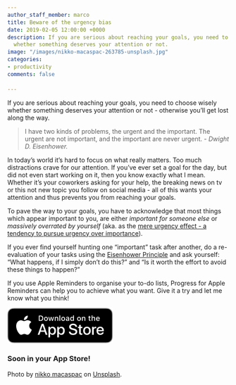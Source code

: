 ```yaml
---
author_staff_member: marco
title: Beware of the urgency bias
date: 2019-02-05 12:00:00 +0000
description: If you are serious about reaching your goals, you need to choose wisely
  whether something deserves your attention or not.
image: "/images/nikko-macaspac-263785-unsplash.jpg"
categories:
- productivity
comments: false

---
```

If you are serious about reaching your goals, you need to choose wisely whether something deserves your attention or not - otherwise you’ll get lost along the way.

> I have two kinds of problems, the urgent and the important. The urgent are not important, and the important are never urgent. _- Dwight D. Eisenhower._

In today’s world it’s hard to focus on what really matters. Too much distractions crave for our attention. If you’ve ever set a goal for the day, but did not even start working on it, then you know exactly what I mean. Whether it’s your coworkers asking for your help, the breaking news on tv or this not new topic you follow on social media - all of this wants your attention and thus prevents you from reaching your goals.

To pave the way to your goals, you have to acknowledge that most things which appear important to you, are either _important for someone else_ or _massively overrated by yourself_ (aka. as the [mere urgency effect - a tendency to pursue urgency over importance](https://academic.oup.com/jcr/advance-article-abstract/doi/10.1093/jcr/ucy008/4847790)).

If you ever find yourself hunting one “important” task after another, do a re-evaluation of your tasks using the [Eisenhower Principle](https://en.wikipedia.org/wiki/Time_management#The_Eisenhower_Method) and ask yourself: “What happens, if I simply don’t do this?” and “Is it worth the effort to avoid these things to happen?”

If you use Apple Reminders to organise your to-do lists, Progress for Apple Reminders can help you to achieve what you want. Give it a try and let me know what you think!

<!-- <a href="#" target="_blank"> --><img src="/images/App_Store_Badge.svg" alt="Download on the App Store" class="appstore disabled" /> <!-- </a> -->

### Soon in your App Store!

Photo by [nikko macaspac](https://unsplash.com/photos/6SNbWyFwuhk?utm_source=unsplash&utm_medium=referral&utm_content=creditCopyText) on [Unsplash](https://unsplash.com/search/photos/stress?utm_source=unsplash&utm_medium=referral&utm_content=creditCopyText).